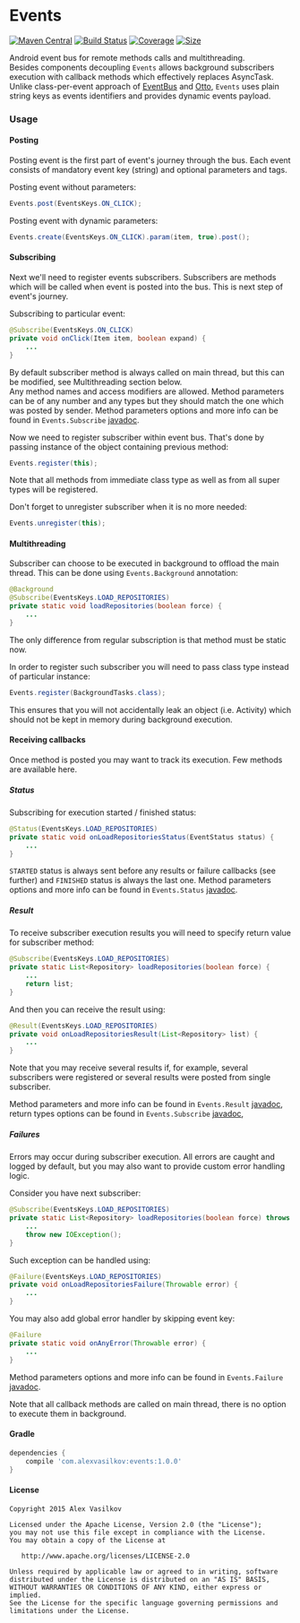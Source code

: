 Events
======

[![Maven Central][mvn-img]][mvn-url]
[![Build Status][build-img]][build-url]
[![Coverage][coverage-img]][coverage-url]
[![Size][size-img]][size-url]

Android event bus for remote methods calls and multithreading.  
Besides components decoupling `Events` allows background subscribers execution
with callback methods which effectively replaces AsyncTask.
Unlike class-per-event approach of [EventBus](https://github.com/greenrobot/EventBus)
and [Otto](http://square.github.io/otto), `Events` uses plain string keys
as events identifiers and provides dynamic events payload.

### Usage ###

#### Posting ####

Posting event is the first part of event's journey through the bus.
Each event consists of mandatory event key (string) and optional parameters and tags. 

Posting event without parameters:

```java
Events.post(EventsKeys.ON_CLICK);
```

Posting event with dynamic parameters:

```java
Events.create(EventsKeys.ON_CLICK).param(item, true).post();
```

#### Subscribing ####

Next we'll need to register events subscribers. Subscribers are methods which will be called
when event is posted into the bus. This is next step of event's journey.

Subscribing to particular event:

```java
@Subscribe(EventsKeys.ON_CLICK)
private void onClick(Item item, boolean expand) {
    ...
}
```

By default subscriber method is always called on main thread, but this can be modified,
see Multithreading section below.  
Any method names and access modifiers are allowed. Method parameters can be of any number and any
types but they should match the one which was posted by sender.
Method parameters options and more info can be found in `Events.Subscribe` [javadoc][javadoc-url]. 

Now we need to register subscriber within event bus. That's done by passing instance of the object
containing previous method:

```java
Events.register(this);
```

Note that all methods from immediate class type as well as from all super types will be registered.

Don't forget to unregister subscriber when it is no more needed:

```java
Events.unregister(this);
```

#### Multithreading ####

Subscriber can choose to be executed in background to offload the main thread.
This can be done using `Events.Background` annotation:

```java
@Background
@Subscribe(EventsKeys.LOAD_REPOSITORIES)
private static void loadRepositories(boolean force) {
    ...
}
```

The only difference from regular subscription is that method must be static now.

In order to register such subscriber you will need to pass class type instead of particular instance:

```java
Events.register(BackgroundTasks.class);
```

This ensures that you will not accidentally leak an object (i.e. Activity) which should not be kept
in memory during background execution.

#### Receiving callbacks ####

Once method is posted you may want to track its execution. Few methods are available here.

##### Status #####

Subscribing for execution started / finished status:

```java
@Status(EventsKeys.LOAD_REPOSITORIES)
private static void onLoadRepositoriesStatus(EventStatus status) {
    ...
}
```

`STARTED` status is always sent before any results or failure callbacks (see further)
and `FINISHED` status is always the last one.
Method parameters options and more info can be found in `Events.Status` [javadoc][javadoc-url].

##### Result #####

To receive subscriber execution results you will need to specify return value for subscriber method:

```java
@Subscribe(EventsKeys.LOAD_REPOSITORIES)
private static List<Repository> loadRepositories(boolean force) {
    ...
    return list;
}
```

And then you can receive the result using:

```java
@Result(EventsKeys.LOAD_REPOSITORIES)
private void onLoadRepositoriesResult(List<Repository> list) {
    ...
}
```

Note that you may receive several results if, for example, several subscribers were registered
or several results were posted from single subscriber.

Method parameters and more info can be found in `Events.Result` [javadoc][javadoc-url],
return types options can be found in `Events.Subscribe` [javadoc][javadoc-url],

##### Failures #####

Errors may occur during subscriber execution. All errors are caught and logged by default,
but you may also want to provide custom error handling logic.

Consider you have next subscriber:

```java
@Subscribe(EventsKeys.LOAD_REPOSITORIES)
private static List<Repository> loadRepositories(boolean force) throws IOException {
    ...
    throw new IOException();
}
```

Such exception can be handled using:

```java
@Failure(EventsKeys.LOAD_REPOSITORIES)
private void onLoadRepositoriesFailure(Throwable error) {
    ...
}
```

You may also add global error handler by skipping event key:

```java
@Failure
private static void onAnyError(Throwable error) {
    ...
}
```

Method parameters options and more info can be found in `Events.Failure` [javadoc][javadoc-url].


Note that all callback methods are called on main thread, there is no option to execute them
in background.

#### Gradle ####

```groovy
dependencies {
    compile 'com.alexvasilkov:events:1.0.0'
}
```

#### License ####

    Copyright 2015 Alex Vasilkov

    Licensed under the Apache License, Version 2.0 (the "License");
    you may not use this file except in compliance with the License.
    You may obtain a copy of the License at

       http://www.apache.org/licenses/LICENSE-2.0

    Unless required by applicable law or agreed to in writing, software
    distributed under the License is distributed on an "AS IS" BASIS,
    WITHOUT WARRANTIES OR CONDITIONS OF ANY KIND, either express or implied.
    See the License for the specific language governing permissions and
    limitations under the License.

[mvn-url]: https://maven-badges.herokuapp.com/maven-central/com.alexvasilkov/events
[mvn-img]: https://img.shields.io/maven-central/v/com.alexvasilkov/events.svg?style=flat-square

[build-url]: https://travis-ci.org/alexvasilkov/Events
[build-img]: https://img.shields.io/travis/alexvasilkov/Events/master.svg?style=flat-square

[coverage-url]: https://codecov.io/github/alexvasilkov/Events?branch=master
[coverage-img]: https://img.shields.io/codecov/c/github/alexvasilkov/Events/master.svg?style=flat-square

[size-url]: http://www.methodscount.com/?lib=com.alexvasilkov:events:1.0.0
[size-img]: https://img.shields.io/badge/Methods%20and%20size-253%20%7C%2038%20KB-e91e63.svg?style=flat-square

[javadoc-url]: http://javadoc.io/doc/com.alexvasilkov/events

